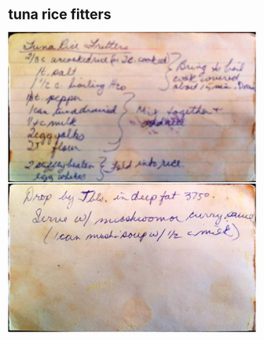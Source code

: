 tuna rice fitters
======================================
![Original Recipe 1](./imgs/tuna_rice_fitters-1.jpg "Original Recipe  1")
![Original Recipe 2](./imgs/tuna_rice_fitters-2.jpg "Original Recipe  2")

